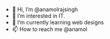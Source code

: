 - 👋 Hi, I’m @anamolrajsingh
- 👀 I’m interested in IT.
- 🌱 I’m currently learning web designs
- 📫 How to reach me @anamol

<!---
anamolrajsingh/anamolrajsingh is a ✨ special ✨ repository because its `README.md` (this file) appears on your GitHub profile.
You can click the Preview link to take a look at your changes.
--->
